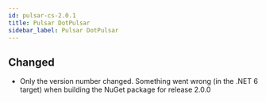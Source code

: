 ```yaml
---
id: pulsar-cs-2.0.1
title: Pulsar DotPulsar
sidebar_label: Pulsar DotPulsar
---
```

 

## Changed

- Only the version number changed. Something went wrong (in the .NET 6 target) when building the NuGet package for release 2.0.0


